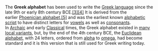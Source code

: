 The **Greek alphabet** has been used to write the [Greek language](https://en.wikipedia.org/wiki/Greek_language "Greek language") since the late 9th or early 8th century BCE.[[3]](https://en.wikipedia.org/wiki/Greek_alphabet#cite_note-3)[[4]](https://en.wikipedia.org/wiki/Greek_alphabet#cite_note-FOOTNOTECook19879-4) It is derived from the earlier [Phoenician alphabet](https://en.wikipedia.org/wiki/Phoenician_alphabet "Phoenician alphabet"),[[5]](https://en.wikipedia.org/wiki/Greek_alphabet#cite_note-5) and was the earliest known [alphabetic script](https://en.wikipedia.org/wiki/Alphabetic_script "Alphabetic script") to have distinct letters for [vowels](https://en.wikipedia.org/wiki/Vowels "Vowels") as well as [consonants](https://en.wikipedia.org/wiki/Consonants "Consonants"). In [Archaic](https://en.wikipedia.org/wiki/Archaic_Greece "Archaic Greece") and early [Classical](https://en.wikipedia.org/wiki/Classical_Greece "Classical Greece") times, the Greek alphabet existed in [many local variants](https://en.wikipedia.org/wiki/Archaic_Greek_alphabets "Archaic Greek alphabets"), but, by the end of the 4th century BCE, the [Euclidean alphabet](https://en.wikipedia.org/wiki/Euclidean_alphabet "Euclidean alphabet"), with 24 letters, ordered from [alpha](https://en.wikipedia.org/wiki/Alpha "Alpha") to [omega](https://en.wikipedia.org/wiki/Omega "Omega"), had become standard and it is this version that is still used for Greek writing today.